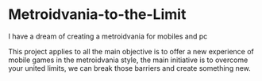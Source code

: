 # Metroidvania-to-the-Limit
I have a dream of creating a metroidvania for mobiles and pc

This project applies to all the main objective is to offer a new experience of mobile games in the metroidvania style, the main initiative is to overcome your united limits, we can break those barriers and create something new.
